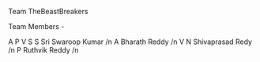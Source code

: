 Team TheBeastBreakers 

Team Members -

A P V S S Sri Swaroop Kumar /n
A Bharath Reddy /n
V N Shivaprasad Redy /n
P Ruthvik Reddy /n 
